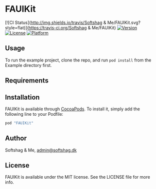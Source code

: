 # FAUIKit

[![CI Status](http://img.shields.io/travis/Softshag & Me/FAUIKit.svg?style=flat)](https://travis-ci.org/Softshag & Me/FAUIKit)
[![Version](https://img.shields.io/cocoapods/v/FAUIKit.svg?style=flat)](http://cocoapods.org/pods/FAUIKit)
[![License](https://img.shields.io/cocoapods/l/FAUIKit.svg?style=flat)](http://cocoapods.org/pods/FAUIKit)
[![Platform](https://img.shields.io/cocoapods/p/FAUIKit.svg?style=flat)](http://cocoapods.org/pods/FAUIKit)

## Usage

To run the example project, clone the repo, and run `pod install` from the Example directory first.

## Requirements

## Installation

FAUIKit is available through [CocoaPods](http://cocoapods.org). To install
it, simply add the following line to your Podfile:

```ruby
pod "FAUIKit"
```

## Author

Softshag & Me, admin@softshag.dk

## License

FAUIKit is available under the MIT license. See the LICENSE file for more info.
